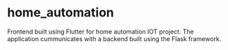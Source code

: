 # home_automation
Frontend built using Flutter for home automation IOT project.
The application cummunicates with a backend built using the Flask framework.
